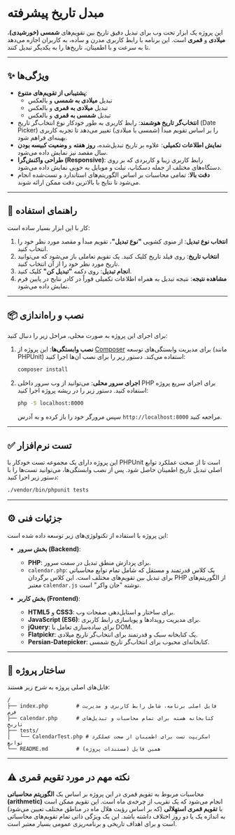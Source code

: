 # مبدل تاریخ پیشرفته

این پروژه یک ابزار تحت وب برای تبدیل دقیق تاریخ بین تقویم‌های **شمسی (خورشیدی)**، **میلادی** و **قمری** است. این برنامه با رابط کاربری مدرن و ساده، به کاربران اجازه می‌دهد تا به سرعت و با اطمینان، تاریخ‌ها را به یکدیگر تبدیل کنند.



---

## ✨ ویژگی‌ها

- **پشتیبانی از تقویم‌های متنوع**:
  - تبدیل **میلادی به شمسی** و بالعکس
  - تبدیل **میلادی به قمری** و بالعکس
  - تبدیل **شمسی به قمری** و بالعکس
- **انتخاب‌گر تاریخ هوشمند**: رابط کاربری به طور خودکار نوع انتخاب‌گر تاریخ (Date Picker) را بر اساس تقویم مبدأ (شمسی یا میلادی) تغییر می‌دهد تا تجربه کاربری بهینه‌ای فراهم شود.
- **نمایش اطلاعات تکمیلی**: علاوه بر تاریخ تبدیل‌شده، **روز هفته** و **وضعیت کبیسه بودن** سال مقصد نیز نمایش داده می‌شود.
- **طراحی واکنش‌گرا (Responsive)**: رابط کاربری زیبا و کاربردی که بر روی دستگاه‌های مختلف از جمله دسکتاپ، تبلت و موبایل به خوبی نمایش داده می‌شود.
- **دقت بالا**: تمامی محاسبات بر اساس الگوریتم‌های استاندارد و تست‌شده انجام می‌شود تا نتایج با بالاترین دقت ممکن ارائه شوند.

---

## 🚀 راهنمای استفاده

کار با این ابزار بسیار ساده است:

1.  **انتخاب نوع تبدیل**: از منوی کشویی **"نوع تبدیل"**، تقویم مبدأ و مقصد مورد نظر خود را انتخاب کنید.
2.  **انتخاب تاریخ**: روی فیلد تاریخ کلیک کنید. یک تقویم تعاملی باز می‌شود که می‌توانید تاریخ مورد نظر خود را از آن انتخاب کنید.
3.  **انجام تبدیل**: روی دکمه **"تبدیل کن"** کلیک کنید.
4.  **مشاهده نتیجه**: نتیجه تبدیل به همراه اطلاعات تکمیلی فوراً در کادر نتایج در پایین فرم نمایش داده می‌شود.

---

## 📦 نصب و راه‌اندازی

برای اجرای این پروژه به صورت محلی، مراحل زیر را دنبال کنید:

1.  **نصب وابستگی‌ها**:
    این پروژه از [Composer](https://getcomposer.org/) برای مدیریت وابستگی‌های توسعه (مانند PHPUnit) استفاده می‌کند. دستور زیر را برای نصب آن‌ها اجرا کنید:
    ```bash
    composer install
    ```

3.  **اجرای سرور محلی**:
    می‌توانید از وب سرور داخلی PHP برای اجرای سریع پروژه استفاده کنید. دستور زیر را در ریشه پروژه اجرا کنید:
    ```bash
    php -S localhost:8000
    ```
    سپس مرورگر خود را باز کرده و به آدرس `http://localhost:8000` مراجعه کنید.

---

## ✅ تست نرم‌افزار

این پروژه دارای یک مجموعه تست خودکار با PHPUnit است تا از صحت عملکرد توابع اصلی تبدیل تاریخ اطمینان حاصل شود. پس از نصب وابستگی‌ها، می‌توانید تست‌ها را با دستور زیر اجرا کنید:
```bash
./vendor/bin/phpunit tests
```

---

## ⚙️ جزئیات فنی

این پروژه با استفاده از تکنولوژی‌های زیر توسعه داده شده است:

- **بخش سرور (Backend)**:
  - **PHP**: برای پردازش منطق تبدیل در سمت سرور.
  - `calendar.php`: یک کلاس قدرتمند و مستقل که شامل تمام توابع محاسباتی برای تبدیل بین تقویم‌های مختلف است. این کلاس برگردان PHP از الگوریتم‌های معتبر `calendar.js` نوشته "جان واکر" است.

- **بخش کاربر (Frontend)**:
  - **HTML5** و **CSS3**: برای ساختار و استایل‌دهی صفحات وب.
  - **JavaScript (ES6)**: برای مدیریت رویدادها و پویاسازی رابط کاربری.
  - **jQuery**: برای ساده‌سازی تعامل با DOM.
  - **Flatpickr**: یک کتابخانه سبک و قدرتمند برای انتخاب‌گر تاریخ میلادی.
  - **Persian-Datepicker**: کتابخانه‌ای محبوب برای انتخاب‌گر تاریخ شمسی.

---

## 📂 ساختار پروژه

فایل‌های اصلی پروژه به شرح زیر هستند:

```
/
├── index.php         # فایل اصلی برنامه، شامل رابط کاربری و مدیریت فرم
├── calendar.php      # کتابخانه هسته برای تمام محاسبات و تبدیل‌های تاریخ
├── tests/
│   └── CalendarTest.php # اسکریپت تست برای اطمینان از صحت عملکرد توابع
└── README.md         # همین فایل (مستندات پروژه)
```

---

## ⚠️ نکته مهم در مورد تقویم قمری

محاسبات مربوط به تقویم قمری در این پروژه بر اساس یک **الگوریتم محاسباتی (arithmetic)** انجام می‌شود که یک تقریب از چرخه‌ی ماه است. این تقویم ممکن است با **تقویم قمری استهِلالی** (که بر اساس رؤیت هلال ماه در مناطق مختلف تعیین می‌شود) به اندازه یک یا دو روز اختلاف داشته باشد. این یک ویژگی ذاتی تمام تقویم‌های محاسباتی است و برای اهداف تاریخی و برنامه‌ریزی عمومی بسیار معتبر است.